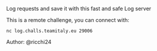 Log requests and save it with this fast and safe Log server

This is a remote challenge, you can connect with:

`nc log.challs.teamitaly.eu 29006`

Author: @ricchi24